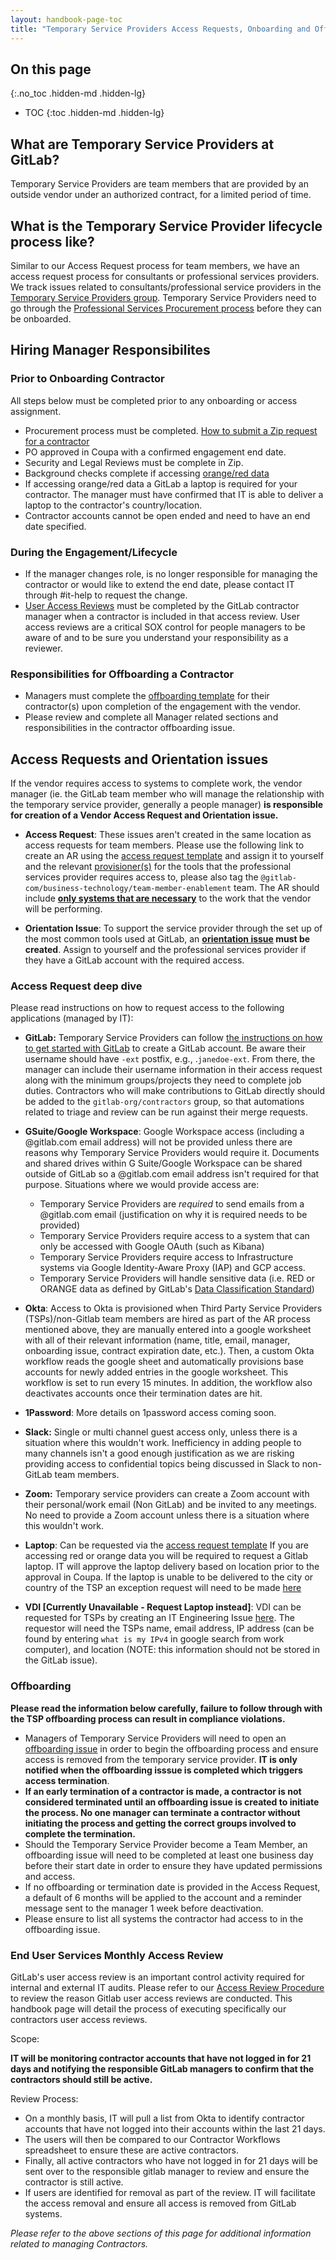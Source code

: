 ```yaml
---
layout: handbook-page-toc
title: "Temporary Service Providers Access Requests, Onboarding and Offboarding"
---
```


## On this page
{:.no_toc .hidden-md .hidden-lg}

- TOC
{:toc .hidden-md .hidden-lg}

## What are Temporary Service Providers at GitLab?
Temporary Service Providers are team members that are provided by an outside vendor under an authorized contract, for a limited period of time. 

## What is the Temporary Service Provider lifecycle process like? 
Similar to our Access Request process for team members, we have an access request process for consultants or professional services providers. We track issues related to consultants/professional service providers in the [Temporary Service Providers group](https://gitlab.com/gitlab-com/temporary-service-providers). Temporary Service Providers need to go through the [Professional Services Procurement process](https://about.gitlab.com/handbook/finance/procurement/#--vendor-lifecycle-management) before they can be onboarded. 

## Hiring Manager Responsibilites

### Prior to Onboarding Contractor
All steps below must be completed prior to any onboarding or access assignment. 

- Procurement process must be completed. [How to submit a Zip request for a contractor](https://about.gitlab.com/handbook/finance/procurement/#how-to-submit-a-zip-request-for-a-contractor)
- PO approved in Coupa with a confirmed engagement end date.
- Security and Legal Reviews must be complete in Zip.
- Background checks complete if accessing [orange/red data](https://about.gitlab.com/handbook/security/data-classification-standard.html)
- If accessing orange/red data a GitLab a laptop is required for your contractor. The manager must have confirmed that IT is able to deliver a laptop to the contractor's country/location.
- Contractor accounts cannot be open ended and need to have an end date specified.

### During the Engagement/Lifecycle

- If the manager changes role, is no longer responsible for managing the contractor or would like to extend the end date,  please contact IT through #it-help to request the change.
- [User Access Reviews](https://about.gitlab.com/handbook/security/security-assurance/security-compliance/access-reviews.html) must be completed by the GitLab contractor manager when a contractor is included in that access review. User access reviews are a critical SOX control for people managers to be aware of and to be sure you understand your responsibility as a reviewer.

### Responsibilities for Offboarding a Contractor

- Managers must complete the [offboarding template](https://gitlab.com/gitlab-com/temporary-service-providers/lifecycle/-/issues/new?issuable_template=offboarding) for their contractor(s) upon completion of the engagement with the vendor. 
- Please review and complete all Manager related sections and responsibilities in the contractor offboarding issue. 

## Access Requests and Orientation issues

If the vendor requires access to systems to complete work, the vendor manager (ie. the GitLab team member who will manage the relationship with the temporary service provider, generally a people manager) **is responsible for creation of a Vendor Access Request and Orientation issue.**

   * **Access Request**: These issues aren't created in the same location as access requests for team members. Please use the following link to create an AR using the [access request template](https://gitlab.com/gitlab-com/temporary-service-providers/lifecycle/-/issues/new?issuable_template=access-request) and assign it to yourself and the relevant [provisioner(s)](https://gitlab.com/gitlab-com/www-gitlab-com/-/blob/master/data/tech_stack.yml) for the tools that the professional services provider requires access to, please also tag the `@gitlab-com/business-technology/team-member-enablement` team. The AR should include [**only systems that are necessary**](/handbook/security/access-management-policy.html#access-management) to the work that the vendor will be performing.

   * **Orientation Issue**: To support the service provider through the set up of the most common tools used at GitLab, an **[orientation issue](https://gitlab.com/gitlab-com/temporary-service-providers/lifecycle/-/issues/new?issuable_template=orientation-issue) must be created**. Assign to yourself and the professional services provider if they have a GitLab account with the required access.

### Access Request deep dive

Please read instructions on how to request access to the following applications (managed by IT):

- **GitLab:** Temporary Service Providers can follow [the instructions on how to get started with GitLab](https://about.gitlab.com/get-started/) to create a GitLab account. Be aware their username should have `-ext` postfix, e.g., .`janedoe-ext`. From there, the manager can include their username information in their access request along with the minimum groups/projects they need to complete job duties. Contractors who will make contributions to GitLab directly should be added to the `gitlab-org/contractors` group, so that automations related to triage and review can be run against their merge requests.
- **GSuite/Google Workspace**: Google Workspace access (including a @gitlab.com email address) will not be provided unless there are reasons why Temporary Service Providers would require it. Documents and shared drives within G Suite/Google Workspace can be shared outside of GitLab so a @gitlab.com email address isn't required for that purpose. Situations where we would provide access are:

    - Temporary Service Providers are _required_ to send emails from a @gitlab.com email (justification on why it is required needs to be provided)
    - Temporary Service Providers require access to a system that can only be accessed with Google OAuth (such as Kibana)
    - Temporary Service Providers require access to Infrastructure systems via Google Identity-Aware Proxy (IAP) and GCP access.
    - Temporary Service Providers will handle sensitive data (i.e. RED or ORANGE data as defined by GitLab's [Data Classification Standard](https://about.gitlab.com/handbook/security/data-classification-standard.html))

- **Okta**: Access to Okta is provisioned when Third Party Service Providers (TSPs)/non-Gitlab team members are hired as part of the AR process mentioned above, they are manually entered into a google worksheet with all of their relevant information (name, title, email, manager, onboarding issue, contract expiration date, etc.). Then, a custom Okta workflow reads the google sheet and automatically provisions base accounts for newly added entries in the google worksheet. This workflow is set to run every 15 minutes. In addition, the workflow also deactivates accounts once their termination dates are hit.
- **1Password**: More details on 1password access coming soon.
- **Slack:** Single or multi channel guest access only, unless there is a situation where this wouldn't work. Inefficiency in adding people to many channels isn't a good enough justification as we are risking providing access to confidential topics being discussed in Slack to non-GitLab team members.
- **Zoom:** Temporary service providers can create a Zoom account with their personal/work email (Non GitLab) and be invited to any meetings. No need to provide a Zoom account unless there is a situation where this wouldn't work.
- **Laptop**: Can be requested via the [access request template](https://gitlab.com/gitlab-com/temporary-service-providers/lifecycle/-/issues/new?issuable_template=access-request)
If you are accessing red or orange data you will be required to request a Gitlab laptop. IT will approve the laptop delivery based on location prior to the approval in Coupa.  If the laptop is unable to be delivered to the city or country of the TSP an exception request will need to be made [here](https://about.gitlab.com/handbook/business-technology/end-user-services/onboarding-access-requests/#exception-processes)
- **VDI [Currently Unavailable - Request Laptop instead]**: VDI can be requested for TSPs by creating an IT Engineering Issue [here](https://gitlab.com/gitlab-com/business-technology/engineering/operations/issue-tracker/-/issues/new). The requestor will need the TSPs name, email address, IP address (can be found by entering `what is my IPv4` in google search from work computer), and location (NOTE: this information should not be stored in the GitLab issue).

### Offboarding

**Please read the information below carefully, failure to follow through with the TSP offboarding process can result in compliance violations.**

- Managers of Temporary Service Providers will need to open an [offboarding issue](https://gitlab.com/gitlab-com/temporary-service-providers/lifecycle/-/issues/new?issuable_template=offboarding) in order to begin the offboarding process and ensure access is removed from the temporary service provider. **IT is only notified when the offboarding isssue is completed which triggers access termination**. 
- **If an early termination of a contractor is made, a contractor is not considered terminated until an offboarding issue is created to initiate the process. No one manager can terminate a contractor without initiating the process and getting the correct groups involved to complete the termination.** 
- Should the Temporary Service Provider become a Team Member, an offboarding issue will need to be completed at least one business day before their start date in order to ensure they have updated permissions and access.
- If no offboarding or termination date is provided in the Access Request, a default of 6 months will be applied to the account and a reminder message sent to the manager 1 week before deactivation. 
- Please ensure to list all systems the contractor had access to in the offboarding issue. 

### End User Services Monthly Access Review

GitLab's user access review is an important control activity required for internal and external IT audits. Please refer to our [Access Review Procedure](https://about.gitlab.com/handbook/security/security-assurance/security-compliance/access-reviews.html#:~:text=All%20components%20of%20a%20user,the%20end%20of%20the%20quarter) to review the reason Gitlab user access reviews are conducted. This handbook page will detail the process of executing specifically our contractors user access reviews.

Scope:

**IT will be monitoring contractor accounts that have not logged in for 21 days and notifying the responsible GitLab managers to confirm that the contractors should still be active.**

Review Process:

- On a monthly basis, IT will pull a list from Okta to identify contractor accounts that have not logged into their accounts within the last 21 days.
- The users will then be compared to our Contractor Workflows spreadsheet to ensure these are active contractors.
- Finally, all active contractors who have not logged in for 21 days will be sent over to the responsible gitlab manager to review and ensure the contractor is still active.
- If users are identified for removal as part of the review. IT will facilitate the access removal and ensure all access is removed from GitLab systems.

_Please refer to the above sections of this page for additional information related to managing Contractors._